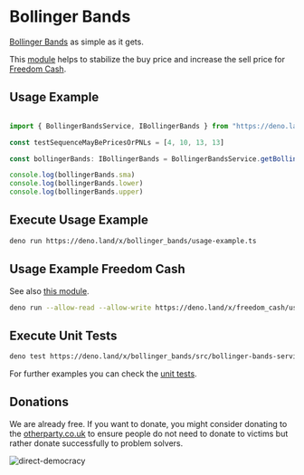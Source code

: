 # Bollinger Bands

[Bollinger Bands](https://www.youtube.com/watch?v=-6cbdJulb7s) as simple as it gets.
  
This [module](https://deno.land/x/bollinger_bands) helps to stabilize the buy price and increase the sell price for [Freedom Cash](https://FreedomCash.org).   

  
## Usage Example
```ts

import { BollingerBandsService, IBollingerBands } from "https://deno.land/x/bollinger_bands/mod.ts"

const testSequenceMayBePricesOrPNLs = [4, 10, 13, 13]

const bollingerBands: IBollingerBands = BollingerBandsService.getBollingerBands(testSequenceMayBePricesOrPNLs)

console.log(bollingerBands.sma)
console.log(bollingerBands.lower)
console.log(bollingerBands.upper) 

```

  
## Execute Usage Example
```sh
deno run https://deno.land/x/bollinger_bands/usage-example.ts
```

  
## Usage Example Freedom Cash
See also [this module](https://deno.land/x/freedom_cash).

```sh
deno run --allow-read --allow-write https://deno.land/x/freedom_cash/usage-example.ts
```

  
## Execute Unit Tests
```sh
deno test https://deno.land/x/bollinger_bands/src/bollinger-bands-service.spec.ts
```

  
For further examples you can check the [unit tests](https://github.com/VoFarm/bollinger_bands/blob/main/src/bollinger-bands-service.spec.ts).
  
    
## Donations
We are already free. If you want to donate, you might consider donating to the [otherparty.co.uk](https://www.otherparty.co.uk/donate-crypto-the-other-party) to ensure people do not need to donate to victims but rather donate successfully to problem solvers.  
  
![direct-democracy](https://github.com/michael-spengler/sleep/assets/145258627/fe97b7da-62b4-4cf6-9be0-7b03b2f3095a)  

